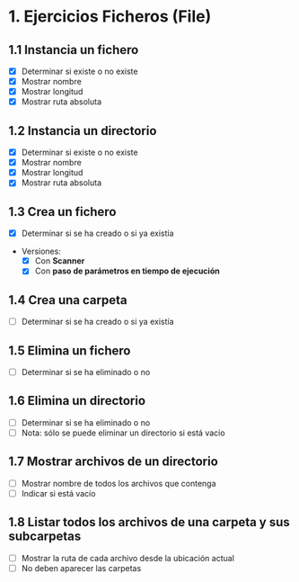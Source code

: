 # 1. Ejercicios Ficheros (File)

## 1.1 Instancia un fichero
- [x] Determinar si existe o no existe
- [x] Mostrar nombre
- [x] Mostrar longitud
- [x] Mostrar ruta absoluta

## 1.2 Instancia un directorio
- [X] Determinar si existe o no existe
- [X] Mostrar nombre
- [x] Mostrar longitud
- [x] Mostrar ruta absoluta

## 1.3 Crea un fichero
- [x] Determinar si se ha creado o si ya existía
- Versiones:
  - [x] Con **Scanner**
  - [x] Con **paso de parámetros en tiempo de ejecución**

## 1.4 Crea una carpeta
- [ ] Determinar si se ha creado o si ya existía

## 1.5 Elimina un fichero
- [ ] Determinar si se ha eliminado o no

## 1.6 Elimina un directorio
- [ ] Determinar si se ha eliminado o no
- [ ] Nota: sólo se puede eliminar un directorio si está vacío

## 1.7 Mostrar archivos de un directorio
- [ ] Mostrar nombre de todos los archivos que contenga
- [ ] Indicar si está vacío

## 1.8 Listar todos los archivos de una carpeta y sus subcarpetas
- [ ] Mostrar la ruta de cada archivo desde la ubicación actual
- [ ] No deben aparecer las carpetas
